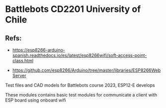 # Battlebots CD2201 University of Chile

## Refs:
- <https://esp8266-arduino-spanish.readthedocs.io/es/latest/esp8266wifi/soft-access-point-class.html>

- <https://github.com/esp8266/Arduino/tree/master/libraries/ESP8266WebServer>

Test files and CAD models for Battlebots course 2023, ESP12-E develops

These modules contains basic test modules for communicate a client with ESP board using onboard wifi
